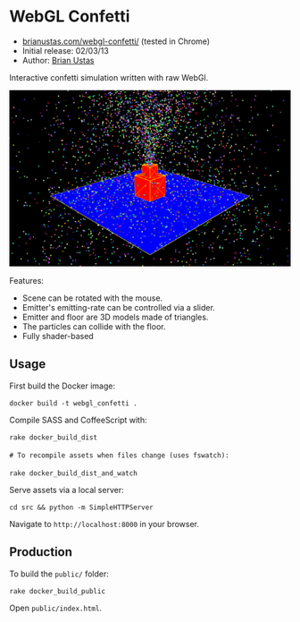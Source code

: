 # WebGL Confetti

- [brianustas.com/webgl-confetti/](http://brianustas.com/webgl-confetti/) (tested in Chrome)
- Initial release: 02/03/13
- Author: [Brian Ustas](http://brianustas.com)

Interactive confetti simulation written with raw WebGl.

![](https://github.com/ustasb/webgl_confetti/blob/master/webgl_confetti.jpg)

Features:

- Scene can be rotated with the mouse.
- Emitter's emitting-rate can be controlled via a slider.
- Emitter and floor are 3D models made of triangles.
- The particles can collide with the floor.
- Fully shader-based

## Usage

First build the Docker image:

    docker build -t webgl_confetti .

Compile SASS and CoffeeScript with:

    rake docker_build_dist

    # To recompile assets when files change (uses fswatch):

    rake docker_build_dist_and_watch

Serve assets via a local server:

    cd src && python -m SimpleHTTPServer

Navigate to `http://localhost:8000` in your browser.

## Production

To build the `public/` folder:

    rake docker_build_public

Open `public/index.html`.
